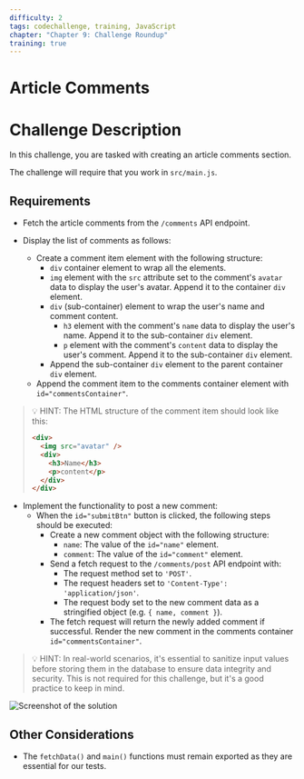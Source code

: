 ```yaml
---
difficulty: 2
tags: codechallenge, training, JavaScript
chapter: "Chapter 9: Challenge Roundup"
training: true
---
```


# Article Comments

# Challenge Description

In this challenge, you are tasked with creating an article comments section.

The challenge will require that you work in `src/main.js`.

## Requirements

- Fetch the article comments from the `/comments` API endpoint.

- Display the list of comments as follows:

  - Create a comment item element with the following structure:
    - `div` container element to wrap all the elements.
    - `img` element with the `src` attribute set to the comment's `avatar` data to display the user's avatar. Append it to the container `div` element.
    - `div` (sub-container) element to wrap the user's name and comment content.
      - `h3` element with the comment's `name` data to display the user's name. Append it to the sub-container `div` element.
      - `p` element with the comment's `content` data to display the user's comment. Append it to the sub-container `div` element.
    - Append the sub-container `div` element to the parent container `div` element.
  - Append the comment item to the comments container element with `id="commentsContainer"`.

> 💡 HINT: The HTML structure of the comment item should look like this:
>
> ```html
> <div>
>   <img src="avatar" />
>   <div>
>     <h3>Name</h3>
>     <p>content</p>
>   </div>
> </div>
> ```

- Implement the functionality to post a new comment:
  - When the `id="submitBtn"` button is clicked, the following steps should be executed:
    - Create a new comment object with the following structure:
      - `name`: The value of the `id="name"` element.
      - `comment`: The value of the `id="comment"` element.
    - Send a fetch request to the `/comments/post` API endpoint with:
      - The request method set to `'POST'`.
      - The request headers set to `'Content-Type': 'application/json'`.
      - The request body set to the new comment data as a stringified object (e.g. `{ name, comment }`).
    - The fetch request will return the newly added comment if successful. Render the new comment in the comments container `id="commentsContainer"`.

> 💡 HINT: In real-world scenarios, it's essential to sanitize input values before storing them in the database to ensure data integrity and security.
> This is not required for this challenge, but it's a good practice to keep in mind.

![Screenshot of the solution](https://api.certificates.dev/storage/js-l2-training-9-2-demo.gif)

## Other Considerations

- The `fetchData()` and `main()` functions must remain exported as they are essential for our tests.

